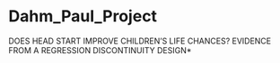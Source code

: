 # Dahm_Paul_Project
DOES HEAD START IMPROVE CHILDREN’S LIFE CHANCES? EVIDENCE FROM A REGRESSION DISCONTINUITY DESIGN*
